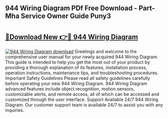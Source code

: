 ## 944 Wiring Diagram PDf Free Download - Part-Mha Service Owner Guide Puny3

# <h2><a href="http://dfrl6v.blite.top/?on=944+Wiring+Diagram">🔗Download New 👉🔴 944 Wiring Diagram</a></h2>

[![944 Wiring Diagram download](https://i.imgur.com/lujVjoI.png)](http://dfrl6v.blite.top/?on=944+Wiring+Diagram)
Greetings and welcome to the comprehensive user manual for your newly acquired 944 Wiring Diagram. This guide is intended to help you get the most out of your product by providing a thorough explanation of its features, installation process, operation instructions, maintenance tips, and troubleshooting procedures. Important Safety Guidelines Please read all safety guidelines carefully before operating your new 944 Wiring Diagram. 944 Wiring Diagram advanced features include object recognition, motion sensors, customizable alerts, and remote access, all of which can be accessed and customized through the user interface. Support Available 24/7 944 Wiring Diagram. Our customer support team is available 24/7 to assist you with any inquiries.
